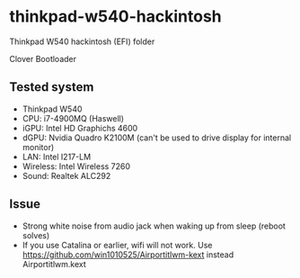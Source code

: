 # thinkpad-w540-hackintosh
Thinkpad W540 hackintosh (EFI) folder

Clover Bootloader

## Tested system
- Thinkpad W540
- CPU: i7-4900MQ (Haswell)
- iGPU: Intel HD Graphichs 4600
- dGPU: Nvidia Quadro K2100M (can't be used to drive display for internal monitor)
- LAN: Intel I217-LM
- Wireless: Intel Wireless 7260
- Sound: Realtek ALC292


## Issue
- Strong white noise from audio jack when waking up from sleep (reboot solves)
- If you use Catalina or earlier, wifi will not work. Use https://github.com/win1010525/Airportitlwm-kext instead Airportitlwm.kext
